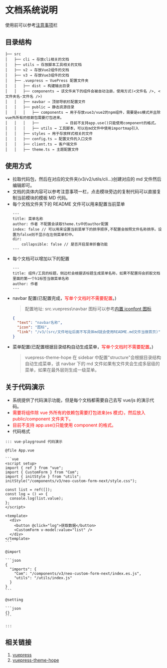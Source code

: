 # 文档系统说明

使用前可以参考<a target="_" href="">注意事项</a>栏

## 目录结构

```text
├── src
│   ├── cli → 存放cli相关的文档
│   ├── utils → 存放脚本工具相关的文档
│   ├── v2 → 存放Vue2组件的文档
│   ├── v3 → 存放Vue3组件的文档
│   ├── .vuepress → VuePress 配置文件夹
│   │   ├── dist → 构建输出目录
│   │   ├── components → 该文件夹下的组件会被自动注册，使用方式(<文件名 />, <文件夹名-文件名 />)
│   │   ├── navbar → 顶部导航栏配置文件
│   │   ├── public → 静态资源目录
│   │   │   ├── components → 用于存放vue3/vue2的npm组件，需要是es模式并且除vue外所有的依赖包需要打包进来。
│   │   │   ├──            → 目前不支持app.use()只能使用component的格式。
│   │   │   ├── utils → 工具脚本，可以在md文件中使用importmap引入
│   │   ├── styles → 用于存放样式相关的文件
│   │   ├── config.ts → 配置文件的入口文件
│   │   ├── client.ts → 客户端文件
│   │   ├── theme.ts → 主题配置文件
```

## 使用方式

- 拉取代码包，然后在对应的文件夹(v3/v2/utils/cli...)创建对应的 md 文件然后编辑即可。
- 文档的具体内容可以参考注意事项一栏，点击模块旁边的复制代码可以直接复制当前模块的模板 MD 代码。
- 每个文档文件夹下的 README 文件可以用来配置当前菜单
  ```text
  ---
  title: 菜单名称
  author: 作者 不配置会读取theme.ts中的author配置
  index: false // 可以用来设置当前菜单下的排序顺序,不配置会按照文件名称排序。设置为false则不显示在左侧菜单栏中。
  dir:
      collapsible: false // 是否开启菜单折叠功能
  ---
  ```
- 每个文档可以增加以下的配置
  ```text
  ---
  title: 组件/工具的标题，侧边栏会根据该标题生成菜单名称，如果不配置将会抓取文档里面的第一个h1标签当做菜单名称
  author: 作者
  ---
  ```
- navbar 配置(已配置完成，<font color="red">写单个文档时不需要配置</font>。)
  > 配置地址: src\.vuepress\navbar
  > 图标可以参考<a href="https://theme-hope.vuejs.press/zh/guide/interface/icon.html#%E6%B5%8F%E8%A7%88%E5%9B%BE%E6%A0%87" target="_">内置 iconfont 图标</a>
  ```json
  {
    "text": "navbar名称",
    "icon": "图标",
    "link": "/v3/(src/文件地址后面不写具体md就会使用README.md文件当做首页)"
  }
  ```
- 菜单配置(已配置根据目录结构自动生成菜单，<font color="red">写单个文档时不需要配置</font>。)
  > vuepress-theme-hope 在 sidebar 中配置"structure"会根据目录结构自动生成菜单，该 navbar 下的 md 文件如果有文件夹会生成多层级的菜单，如果在最外层则生成一级菜单。

## 关于代码演示

- 系统提供了代码演示功能，但是每个文档都需要自己去写 vue/js 的演示代码。
- <font color="red">需要将组件除 vue 外所有的依赖包需要打包进来(es 模式)，然后放入 public/component 文件夹下。</font>
- <font color="red">目前不支持 app.use()只能使用 component 的格式。</font>
- 代码格式

````
::: vue-playground 代码演示

@file App.vue

```vue
<script setup>
import { ref } from "vue";
import { CustomForm } from "Com";
import { initStyle } from "utils";
initStyle("/components/v3/neo-custom-form-next/style.css");

const list = ref([]);
const log = () => {
  console.log(list.value);
};
</script>

<template>
  <div>
    <button @click="log">获取数据</button>
    <CustomForm v-model:value="list" />
  </div>
</template>
```

@import

```json
{
  "imports": {
    "Com": "/components/v3/neo-custom-form-next/index.es.js",
    "utils": "/utils/index.js"
  }
}
```

@setting

```json
{}
```

:::
````

## 相关链接

1. <a href="https://v2.vuepress.vuejs.org/zh/" target="_">vuepress</a>
2. <a href="https://theme-hope.vuejs.press/zh/" target="_">vuepress-theme-hope</a>
